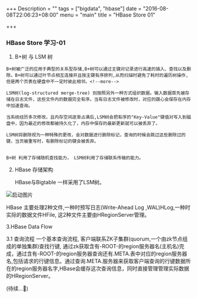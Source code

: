 +++
Description = ""
tags = ["bigdata", "hbase"]
date = "2016-08-08T22:06:23+08:00"
menu = "main"
title = "HBase Store 01"

+++


### HBase  Store 学习-01 

  1. B+树 与 LSM 树
  
  	B+树被广泛的应用于典型的关系型存储,B+树可以通过主键对记录进行高速的插入、查找以及删除。B+树可以通过叶节点相互连接并且按主键有序排列,从而扫描时避免了耗时的遍历树操作,但是两个页表在硬盘中不一定时彼此相邻。<!--more-->
  	
  	LSM树(log-structured merge-tree) 则按照另外一种方式组织数据。输入数据首先被存储在日志文件，这些文件内的数据完全有序。当有日志文件被修改时，对应的跟心会保存在内存中加速查询。
  	
  	当系统经历多次修改，且内存空间逐渐占满后,LSM树会把有序的"Key-Value"键值对写入到磁盘中，因为最近的修改都被持久化了，内存中保存的最新更新就可以被丢弃了。
  	
  	LSM树将删除视为一种特殊的更改，会对数据进行删除标记，查询的时候会跳过这些删除过的键，当页被重写时，有删除标记的键会被丢弃。
  	
  	
  	B+树 利用了存储随机查找能力， LSM树利用了存储联系传输的能力。
  	
 2. HBase 存储架构

    HBase与Bigtable 一样采用了LSM树。
 
 ![启动图片](/img/Hbase-Store.png) 
 
 HBase 主要处理2种文件,一种时预写日志(Write-Ahead Log ,WAL)HLog,一种时实际的数据文件HFile, 这2种文件主要由HRegionServer管理。
 

 3.HBase Data Flow
 
 3.1 查询流程
   一个基本查询流程, 客户端联系ZK子集群(quorum,一个由zk节点组成的单独集群)查找行键, 通过zk获取含有-ROOT-的region服务器名(主机名)完成，通过含有-ROOT-的region服务器查询还有.META.表中对应的region服务器名,包括请求的行键信息。通过查询.META.服务器来获取客户端查询的行键数据所在的region服务器名字,HBase会缓存这次查询信息，同时直接管理管理实际数据的HRegionServer。
   
   (待续...)